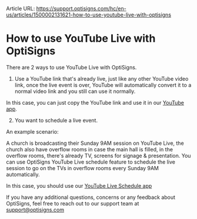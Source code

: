 Article URL: https://support.optisigns.com/hc/en-us/articles/1500002131621-how-to-use-youtube-live-with-optisigns

# How to use YouTube Live with OptiSigns

There are 2 ways to use YouTube Live with OptiSigns.

1) Use a YouTube link that's already live, just like any other YouTube video
link, once the live event is over, YouTube will automatically convert it to a
normal video link and you still can use it normally.

In this case, you can just copy the YouTube link and use it in our [YouTube
app](https://support.optisigns.com/hc/en-us/articles/360051014713).

2) You want to schedule a live event.

An example scenario:

A church is broadcasting their Sunday 9AM session on YouTube Live, the church
also have overflow rooms in case the main hall is filled, in the overflow
rooms, there's already TV, screens for signage & presentation. You can use
OptiSigns YouTube Live schedule feature to schedule the live session to go on
the TVs in overflow rooms every Sunday 9AM automatically.

In this case, you should use our [YouTube Live Schedule
app](https://support.optisigns.com/hc/en-us/articles/360060284174)

If you have any additional questions, concerns or any feedback about
OptiSigns, feel free to reach out to our support team at
[support@optisigns.com](mailto:support@optisigns.com)


